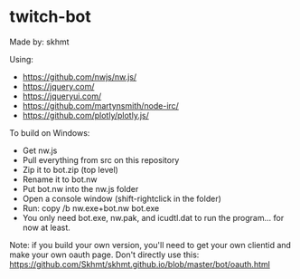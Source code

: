 # twitch-bot

Made by: skhmt

Using:
* https://github.com/nwjs/nw.js/
* https://jquery.com/
* https://jqueryui.com/
* https://github.com/martynsmith/node-irc/
* https://github.com/plotly/plotly.js/


To build on Windows:
* Get nw.js
* Pull everything from src on this repository
* Zip it to bot.zip (top level)
* Rename it to bot.nw
* Put bot.nw into the nw.js folder
* Open a console window (shift-rightclick in the folder)
* Run: copy /b nw.exe+bot.nw bot.exe
* You only need bot.exe, nw.pak, and icudtl.dat to run the program... for now at least.

Note: if you build your own version, you'll need to get your own clientid and make your own oauth page. Don't directly use this: https://github.com/Skhmt/skhmt.github.io/blob/master/bot/oauth.html
